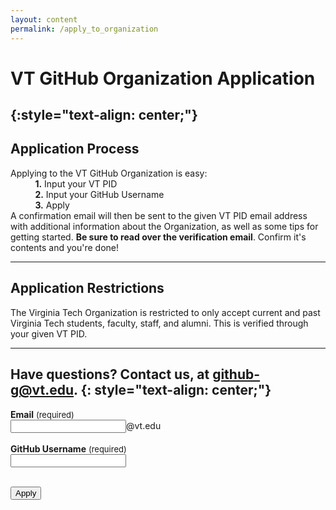 ```yaml
---
layout: content
permalink: /apply_to_organization
---
```

# **VT GitHub Organization Application**
{:style="text-align: center;"}
---

## **Application Process**  
Applying to the VT GitHub Organization is easy:  
&nbsp;&nbsp;&nbsp;&nbsp;&nbsp;&nbsp;&nbsp;&nbsp;&nbsp;&nbsp;**1.** Input your VT PID  
&nbsp;&nbsp;&nbsp;&nbsp;&nbsp;&nbsp;&nbsp;&nbsp;&nbsp;&nbsp;**2.** Input your GitHub Username  
&nbsp;&nbsp;&nbsp;&nbsp;&nbsp;&nbsp;&nbsp;&nbsp;&nbsp;&nbsp;**3.** Apply  
A confirmation email will then be sent to the given VT PID email address with additional information about the Organization, as well as some tips for getting started. **Be sure to read over the verification email**. Confirm it's contents and you're done!

---

## **Application Restrictions**  
The Virginia Tech Organization is restricted to only accept current and past Virginia Tech students, faculty, staff, and alumni. This is verified through your given VT PID.

---
Have questions? Contact us, at <github-g@vt.edu>.
{: style="text-align: center;"} 
---

<b>Email</b> <font size="2.5rem"> (required) </font><br>
<input class="rounded" type="username" name="email_field" placeholder="" id="email_field">@vt.edu<br><br>
<b>GitHub Username</b> <font size="2.5rem"> (required) </font><br>
<input class="rounded" type="username" name="username" placeholder="" id="username_field"><br><br>	
<!-- <div class="g-recaptcha" data-sitekey="6LcKlhcUAAAAAACUoRI5vsV3194GDQAMscIP_bC3" disabled></div><br> -->
<input type="submit" value="Apply" onclick="applyToOrg();"><br><br>
<a style="text-decoration: none" class="" name="apply_message" id="apply_message"><a/><br>


<link href='https://fonts.googleapis.com/css?family=Open+Sans:400,700' rel='stylesheet' type='text/css'>
<script
  src="https://code.jquery.com/jquery-3.1.1.min.js"
  integrity="sha256-hVVnYaiADRTO2PzUGmuLJr8BLUSjGIZsDYGmIJLv2b8="
  crossorigin="anonymous"></script>
<script type="text/javascript" src="assets/javascript/applyFunction.js"></script>
<script type="text/javascript" src="assets/javascript/verifyApplyFields.js"></script>
<script type="text/javascript">
       getUserVal();
</script>